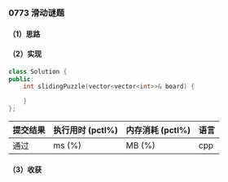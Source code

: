 ### 0773 滑动谜题

#### （1）思路

#### （2）实现

```cpp
class Solution {
public:
    int slidingPuzzle(vector<vector<int>>& board) {

    }
};
```

| 提交结果 | 执行用时 (pctl%) | 内存消耗 (pctl%) | 语言 |
|:---------|:-----------------|:-----------------|:-----|
| 通过     |  ms (%)   |  MB (%)  | cpp  |

#### （3）收获

